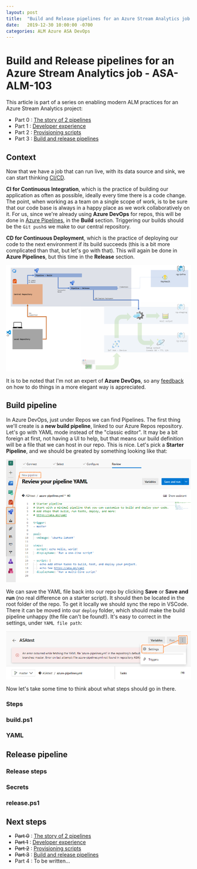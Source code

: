 ```yaml
---
layout: post
title:  "Build and Release pipelines for an Azure Stream Analytics job - ALM 103 for ASA"
date:   2019-12-30 10:00:00 -0700
categories: ALM Azure ASA DevOps
---
```


# Build and Release pipelines for an Azure Stream Analytics job - ASA-ALM-103

This article is part of a series on enabling modern ALM practices for an Azure Stream Analytics project:

- Part 0 : [The story of 2 pipelines](https://www.eiden.ca/asa-alm-100/)
- Part 1 : [Developer experience](https://www.eiden.ca/asa-alm-101/)
- Part 2 : [Provisioning scripts](https://www.eiden.ca/asa-alm-102/)
- Part 3 : [Build and release pipelines](https://www.eiden.ca/asa-alm-103/)

## Context

Now that we have a job that can run live, with its data source and sink, we can start thinking [CI/CD](https://en.wikipedia.org/wiki/CI/CD).

**CI for Continuous Integration**, which is the practice of building our application as often as possible, ideally every time there is a code change. The point, when working as a team on a single scope of work, is to be sure that our code base is always in a happy place as we work collaboratively on it. For us, since we're already using **Azure DevOps** for repos, this will be done in [Azure Pipelines](https://docs.microsoft.com/en-us/azure/devops/pipelines/?view=azure-devops), in the **Build** section. Triggering our builds should be the `Git push`s we make to our central repository.

**CD for Continuous Deployment**, which is the practice of deploying our code to the next environment if its build succeeds (this is a bit more complicated than that, but let's go with that). This will again be done in **Azure Pipelines**, but this time in the **Release** section.

![Illustration of our dev pipeline](https://github.com/Fleid/fleid.github.io/blob/master/_posts/201912_asa_alm101/asa_alm103.png?raw=true)

It is to be noted that I'm not an expert of **Azure DevOps**, so any [feedback](https://github.com/Fleid/fleid.github.io/blob/master/_posts/2019-12-30-asa-alm103.md) on how to do things in a more elegant way is appreciated.

## Build pipeline

In Azure DevOps, just under Repos we can find Pipelines. The first thing we'll create is a **new build pipeline**, linked to our Azure Repos repository. Let's go with YAML mode instead of the "classic editor". It may be a bit foreign at first, not having a UI to help, but that means our build definition will be a file that we can host in our repo. This is nice. Let's pick a **Starter Pipeline**, and we should be greated by something looking like that:

![Screenshot of the starter YAML pipeline](https://github.com/Fleid/fleid.github.io/blob/master/_posts/201912_asa_alm101/asa_alm103_build.png?raw=true)

We can save the YAML file back into our repo by clicking **Save** or **Save and run** (no real difference on a starter script). It should then be located in the root folder of the repo. To get it locally we should sync the repo in VSCode. There it can be moved into our `deploy` folder, which should make the build pipeline unhappy (the file can't be found!). It's easy to correct in the settings, under `YAML file path`:

![Screenshot of the starter YAML pipeline](https://github.com/Fleid/fleid.github.io/blob/master/_posts/201912_asa_alm101/asa_alm103_build_unhappy.png?raw=true)

Now let's take some time to think about what steps should go in there.

### Steps

### build.ps1

### YAML

## Release pipeline

### Release steps

### Secrets

### release.ps1

## Next steps

- ~~Part 0~~ : [The story of 2 pipelines](https://www.eiden.ca/asa-alm-100/)
- ~~Part 1~~ : [Developer experience](https://www.eiden.ca/asa-alm-101/)
- ~~Part 2~~ : [Provisioning scripts](https://www.eiden.ca/asa-alm-102/)
- ~~Part 3~~ : [Build and release pipelines](https://www.eiden.ca/asa-alm-103/)
- Part 4 : To be written...
